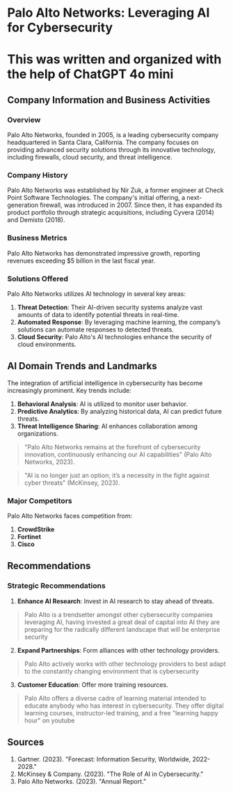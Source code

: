 # Palo Alto Networks: Leveraging AI for Cybersecurity

# This was written and organized with the help of ChatGPT 4o mini

## Company Information and Business Activities

### Overview

Palo Alto Networks, founded in 2005, is a leading cybersecurity company headquartered in Santa Clara, California. The company focuses on providing advanced security solutions through its innovative technology, including firewalls, cloud security, and threat intelligence.

### Company History

Palo Alto Networks was established by Nir Zuk, a former engineer at Check Point Software Technologies. The company's initial offering, a next-generation firewall, was introduced in 2007. Since then, it has expanded its product portfolio through strategic acquisitions, including Cyvera (2014) and Demisto (2018).

### Business Metrics

Palo Alto Networks has demonstrated impressive growth, reporting revenues exceeding $5 billion in the last fiscal year.

### Solutions Offered

Palo Alto Networks utilizes AI technology in several key areas:

1. **Threat Detection**: Their AI-driven security systems analyze vast amounts of data to identify potential threats in real-time.
2. **Automated Response**: By leveraging machine learning, the company’s solutions can automate responses to detected threats.
3. **Cloud Security**: Palo Alto's AI technologies enhance the security of cloud environments.

## AI Domain Trends and Landmarks

The integration of artificial intelligence in cybersecurity has become increasingly prominent. Key trends include:

1. **Behavioral Analysis**: AI is utilized to monitor user behavior.
2. **Predictive Analytics**: By analyzing historical data, AI can predict future threats.
3. **Threat Intelligence Sharing**: AI enhances collaboration among organizations.

> "Palo Alto Networks remains at the forefront of cybersecurity innovation, continuously enhancing our AI capabilities" (Palo Alto Networks, 2023).

> "AI is no longer just an option; it’s a necessity in the fight against cyber threats" (McKinsey, 2023).

### Major Competitors

Palo Alto Networks faces competition from:

1. **CrowdStrike**
2. **Fortinet**
3. **Cisco**

## Recommendations

### Strategic Recommendations

1. **Enhance AI Research**: Invest in AI research to stay ahead of threats.
> Palo Alto is a trendsetter amongst other cybersecurity companies leveraging AI, having invested a great deal of capital into AI they are preparing for the radically different landscape that will be enterprise security
2. **Expand Partnerships**: Form alliances with other technology providers.
> Palo Alto actively works with other technology providers to best adapt to the constantly changing environment that is cybersecurity
3. **Customer Education**: Offer more training resources.
> Palo Alto offers a diverse cadre of learning material intended to educate anybody who has interest in cybersecurity. They offer digital learning courses, instructor-led training, and a free "learning happy hour" on youtube

## Sources

1. Gartner. (2023). "Forecast: Information Security, Worldwide, 2022-2028."
2. McKinsey & Company. (2023). "The Role of AI in Cybersecurity."
3. Palo Alto Networks. (2023). "Annual Report."
